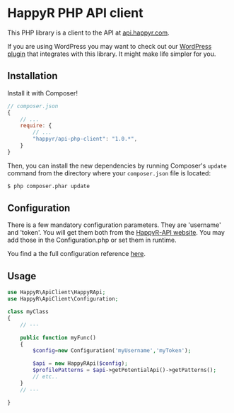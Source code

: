 HappyR PHP API client
=====================

This PHP library is a client to the API at [api.happyr.com][1].

If you are using WordPress you may want to check out our [WordPress plugin][2] that
integrates with this library. It might make life simpler for you.



Installation
------------

Install it with Composer!

```js
// composer.json
{
    // ...
    require: {
        // ...
        "happyr/api-php-client": "1.0.*",
    }
}
```

Then, you can install the new dependencies by running Composer's ``update``
command from the directory where your ``composer.json`` file is located:

```bash
$ php composer.phar update
```

Configuration
-------------

There is a few mandatory configuration parameters. They are 'username' and 'token'. You will get them both
from the [HappyR-API website][1]. You may add those in the Configuration.php or set them in runtime.

You find a the full configuration reference [here][3].

Usage
-----
```php
use HappyR\ApiClient\HappyRApi;
use HappyR\ApiClient\Configuration;

class myClass
{
    // ---

    public function myFunc()
    {
        $config=new Configuration('myUsername','myToken');

        $api = new HappyRApi($config);
        $profilePatterns = $api->getPotentialApi()->getPatterns();
        // etc..
    }
    // ---

}
```




[1]: http://api.happyr.com
[2]: http://developer.happyr.se/wordpress-plugins/happyr-api-client
[3]: http://developer.happyr.se/libraries/happyr-api-client/configuration

